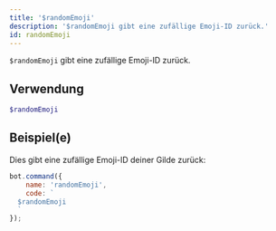 ```yaml
---
title: '$randomEmoji'
description: '$randomEmoji gibt eine zufällige Emoji-ID zurück.'
id: randomEmoji
---
```


`$randomEmoji` gibt eine zufällige Emoji-ID zurück.

## Verwendung

```php
$randomEmoji
```

## Beispiel(e)

Dies gibt eine zufällige Emoji-ID deiner Gilde zurück:

```javascript
bot.command({
    name: 'randomEmoji',
    code: `
  $randomEmoji
  `
});
```
